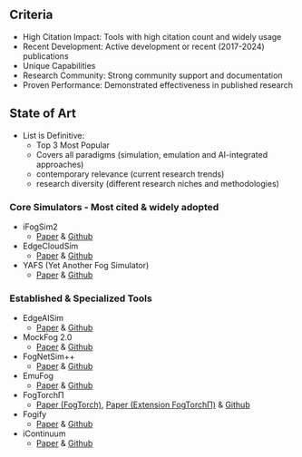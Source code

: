## Criteria
- High Citation Impact: Tools with high citation count and widely usage
- Recent Development: Active development or recent (2017-2024) publications
- Unique Capabilities
- Research Community: Strong community support and documentation
- Proven Performance: Demonstrated effectiveness in published research

## State of Art
- List is Definitive:
  - Top 3 Most Popular
  - Covers all paradigms (simulation, emulation and AI-integrated approaches)
  - contemporary relevance (current research trends)
  - research diversity (different research niches and methodologies)
### Core Simulators - Most cited & widely adopted
- iFogSim2
  - [Paper](https://arxiv.org/abs/2109.05636) & [Github](https://github.com/Cloudslab/iFogSim)
- EdgeCloudSim
  - [Paper](https://onlinelibrary.wiley.com/doi/abs/10.1002/ett.3493) & [Github](https://github.com/CagataySonmez/EdgeCloudSim/tree/master)
- YAFS (Yet Another Fog Simulator)
  - [Paper](https://ieeexplore.ieee.org/document/8758823) & [Github](https://github.com/acsicuib/YAFS)

### Established & Specialized Tools
- EdgeAISim
  - [Paper](https://arxiv.org/abs/2310.05605) & [Github](https://github.com/MuhammedGolec/EdgeAISIM)
- MockFog 2.0
  - [Paper](https://arxiv.org/abs/2009.10579) & [Github](https://github.com/MoeweX/MockFog2)
- FogNetSim++
  - [Paper](https://ieeexplore.ieee.org/document/8502760) & [Github](https://github.com/rtqayyum/fognetsimpp)
- EmuFog
  - [Paper](https://ieeexplore.ieee.org/document/8368525) & [Github](https://github.com/emufog/emufog)
- FogTorchΠ
  - [Paper (FogTorch)](https://ieeexplore.ieee.org/document/7919155), [Paper (Extension FogTorchΠ)](https://ieeexplore.ieee.org/document/8654150) & [Github](https://github.com/di-unipi-socc/FogTorchPI/tree/multithreaded)
- Fogify
  - [Paper](https://ieeexplore.ieee.org/document/9355701) & [Github](https://github.com/UCY-LINC-LAB/Fogify)
- iContinuum
  - [Paper](https://ieeexplore.ieee.org/abstract/document/10643932) & [Github](https://github.com/disnetlab/iContinuum)